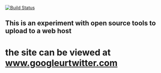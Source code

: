 [![Build Status](https://travis-ci.org/JoeTalbot/googleurtwitter.com.svg?branch=master)](https://travis-ci.org/JoeTalbot/googleurtwitter.com)

## This is an experiment with open source tools to upload to a web host

# the site can be viewed at www.googleurtwitter.com
